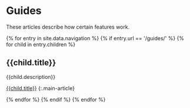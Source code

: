 # Guides

These articles describe how certain features work.

{% for entry in site.data.navigation %}
{% if entry.url == '/guides/' %}
{% for child in entry.children %}
## {{child.title}}

{{child.description}}

[{{child.title}}]({{child.url}})
{:.main-article}

{% endfor %}
{% endif %}
{% endfor %}
